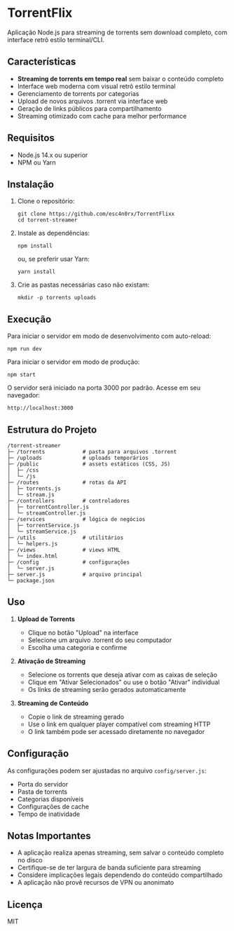 # TorrentFlix

Aplicação Node.js para streaming de torrents sem download completo, com interface retrô estilo terminal/CLI.

## Características

- **Streaming de torrents em tempo real** sem baixar o conteúdo completo
- Interface web moderna com visual retrô estilo terminal
- Gerenciamento de torrents por categorias
- Upload de novos arquivos .torrent via interface web
- Geração de links públicos para compartilhamento
- Streaming otimizado com cache para melhor performance

## Requisitos

- Node.js 14.x ou superior
- NPM ou Yarn

## Instalação

1. Clone o repositório:
   ```
   git clone https://github.com/esc4n0rx/TorrentFlixx
   cd torrent-streamer
   ```

2. Instale as dependências:
   ```
   npm install
   ```
   ou, se preferir usar Yarn:
   ```
   yarn install
   ```

3. Crie as pastas necessárias caso não existam:
   ```
   mkdir -p torrents uploads
   ```

## Execução

Para iniciar o servidor em modo de desenvolvimento com auto-reload:
```
npm run dev
```

Para iniciar o servidor em modo de produção:
```
npm start
```

O servidor será iniciado na porta 3000 por padrão. Acesse em seu navegador:
```
http://localhost:3000
```

## Estrutura do Projeto

```
/torrent-streamer
├─ /torrents            # pasta para arquivos .torrent
├─ /uploads             # uploads temporários
├─ /public              # assets estáticos (CSS, JS)
│  ├─ /css
│  └─ /js  
├─ /routes              # rotas da API
│  ├─ torrents.js
│  └─ stream.js
├─ /controllers         # controladores
│  ├─ torrentController.js
│  └─ streamController.js
├─ /services            # lógica de negócios
│  ├─ torrentService.js
│  └─ streamService.js
├─ /utils               # utilitários
│  └─ helpers.js
├─ /views               # views HTML
│  └─ index.html
├─ /config              # configurações
│  └─ server.js
├─ server.js            # arquivo principal
└─ package.json
```

## Uso

1. **Upload de Torrents**
   - Clique no botão "Upload" na interface
   - Selecione um arquivo .torrent do seu computador
   - Escolha uma categoria e confirme

2. **Ativação de Streaming**
   - Selecione os torrents que deseja ativar com as caixas de seleção
   - Clique em "Ativar Selecionados" ou use o botão "Ativar" individual
   - Os links de streaming serão gerados automaticamente

3. **Streaming de Conteúdo**
   - Copie o link de streaming gerado
   - Use o link em qualquer player compatível com streaming HTTP
   - O link também pode ser acessado diretamente no navegador

## Configuração

As configurações podem ser ajustadas no arquivo `config/server.js`:

- Porta do servidor
- Pasta de torrents
- Categorias disponíveis
- Configurações de cache
- Tempo de inatividade

## Notas Importantes

- A aplicação realiza apenas streaming, sem salvar o conteúdo completo no disco
- Certifique-se de ter largura de banda suficiente para streaming
- Considere implicações legais dependendo do conteúdo compartilhado
- A aplicação não provê recursos de VPN ou anonimato

## Licença

MIT
